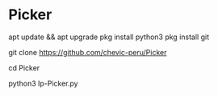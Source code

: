 # Picker
apt update && apt upgrade
pkg install python3
pkg install git

git clone 
https://github.com/chevic-peru/Picker

cd Picker

python3 Ip-Picker.py
